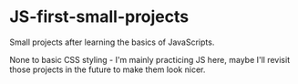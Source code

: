  # JS-first-small-projects
Small projects after learning the basics of JavaScripts.

None to basic CSS styling - I'm mainly practicing JS here, maybe I'll revisit those projects in the future to make them look nicer. 
